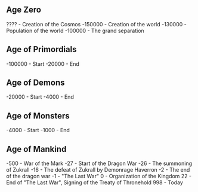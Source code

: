 ## Age Zero
???? - Creation of the Cosmos
-150000 - Creation of the world
-130000 - Population of the world
-100000 - The grand separation

## Age of Primordials
-100000 - Start
-20000 - End

## Age of Demons
-20000 - Start
-4000 - End

## Age of Monsters
-4000 - Start
-1000 - End

## Age of Mankind
-500 - War of the Mark
-27 - Start of the Dragon War
-26 - The summoning of Zukrall
-16 - The defeat of Zukrall by Demonrage Haverron
-2 - The end of the dragon war
-1 - "The Last War"
0 - Organization of the Kingdom
22 - End of "The Last War", Signing of the Treaty of Thronehold
998 - Today
